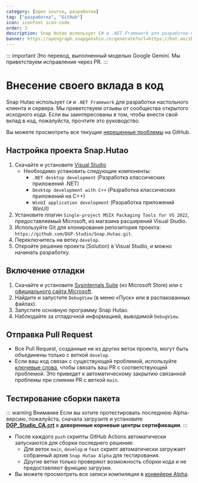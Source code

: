 ```yaml
---
category: [open source, разработка]
tag: ["разработка", "GitHub"]
icon: iconfont icon-code
order: 3
description: Snap Hutao использует C# и .NET Framework для разработки настольного клиента и сервера. Мы приветствуем отзывы от сообщества открытого исходного кода. Если вы хотите внести свой вклад в код, пожалуйста, прочтите это руководство.
banner: https://opengraph.snapgenshin.cn/generate?url=https://hut.ao/zh/development/contribute.html
---
```


::: important
Это перевод, выполненный моделью Google Gemini. Мы приветствуем исправления через PR.
:::

# Внесение своего вклада в код

Snap Hutao использует `C#` и `.NET Framework` для разработки настольного клиента и сервера. Мы приветствуем отзывы от сообщества открытого исходного кода. Если вы заинтересованы в том, чтобы внести свой вклад в код, пожалуйста, прочтите это руководство.

Вы можете просмотреть все текущие [нерешенные проблемы](https://github.com/DGP-Studio/Snap.Hutao/issues?q=is%3Aissue%20is%3Aopen%20-label%3A%E5%B7%B2%E5%AE%8C%E6%88%90) на GitHub.

## <HopeIcon icon="iconfont icon-visual-studio" size="1.5rem" color="rgb(193,142,241)" /> Настройка проекта Snap.Hutao

1. Скачайте и установите [Visual Studio](https://visualstudio.microsoft.com/downloads/)
   - Необходимо установить следующие компоненты:
     - `.NET desktop development` (Разработка классических приложений .NET)
     - `Desktop development with C++` (Разработка классических приложений на C++)
     - `WinUI application development` (Разработка приложений WinUI)
2. Установите плагин `Single-project MSIX Packaging Tools for VS 2022`, предоставляемый Microsoft, из магазина расширений Visual Studio.
3. Используйте Git для клонирования репозитория проекта: `https://github.com/DGP-Studio/Snap.Hutao.git`.
4. Переключитесь на ветку `develop`.
5. Откройте решение проекта (Solution) в Visual Studio, и можно начинать разработку.

## <HopeIcon icon="iconfont icon-debug" size="1.5rem" color="rgb(73,156,84)" /> Включение отладки

1. Скачайте и установите [Sysinternals Suite](https://www.microsoft.com/store/productid/9P7KNL5RWT25) (из Microsoft Store) или с [официального сайта Microsoft](https://learn.microsoft.com/zh-cn/sysinternals/downloads/sysinternals-suite).
2. Найдите и запустите `DebugView` (в меню «Пуск» или в распакованных файлах).
3. Запустите основную программу Snap Hutao.
4. Наблюдайте за отладочной информацией, выводимой `DebugView`.

## <HopeIcon icon="iconfont icon-pull-request" size="1.5rem" color="rgb(130,80,223)"/> Отправка Pull Request

- Все Pull Request, созданные не из других веток проекта, могут быть объединены только с веткой `develop`.
- Если ваш код связан с существующей проблемой, используйте [ключевые слова](https://docs.github.com/en/get-started/writing-on-github/working-with-advanced-formatting/using-keywords-in-issues-and-pull-requests), чтобы связать ваш PR с соответствующей проблемой. Это приведет к автоматическому закрытию связанной проблемы при слиянии PR с веткой `main`.

## <HopeIcon icon="iconfont icon-build-package" size="1.5rem" color="rgb(254,189,105)" /> Тестирование сборки пакета

::: warning Внимание
Если вы хотите протестировать последнюю Alpha-версию, пожалуйста, сначала загрузите и установите [**DGP_Studio_CA.crt**](https://github.com/DGP-Automation/Hutao-Auto-Release/releases/download/certificate-ca/DGP_Studio_CA.crt) в **доверенные корневые центры сертификации**.
:::

- После каждого `push` скрипты GitHub Actions автоматически запускаются для сборки последнего решения:
  - Для веток `main`, `develop` и `feat` скрипт автоматически загружает собранный архив `Snap Hutao Alpha` для тестирования.
  - Другие ветки только проверяют возможность сборки кода и не предоставляют функцию загрузки.
- Вы можете просмотреть все записи компиляции в [конвейере Alpha](https://github.com/DGP-Studio/Snap.Hutao/actions/workflows/alpha.yml).
